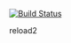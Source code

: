 [![Build Status](https://ci.quacker.org/api/badges/d/d2ray/status.svg)](https://ci.quacker.org/d/d2ray)

reload2